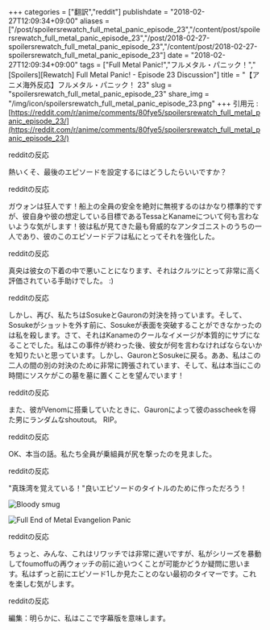 +++
categories = ["翻訳","reddit"]
publishdate = "2018-02-27T12:09:34+09:00"
aliases = ["/post/spoilersrewatch_full_metal_panic_episode_23","/content/post/spoilersrewatch_full_metal_panic_episode_23","/post/2018-02-27-spoilersrewatch_full_metal_panic_episode_23","/content/post/2018-02-27-spoilersrewatch_full_metal_panic_episode_23"]
date = "2018-02-27T12:09:34+09:00"
tags = ["Full Metal Panic!","フルメタル・パニック！","[Spoilers][Rewatch] Full Metal Panic! - Episode 23 Discussion"]
title = "【アニメ海外反応】フルメタル・パニック！ 23"
slug = "spoilersrewatch_full_metal_panic_episode_23"
share_img = "/img/icon/spoilersrewatch_full_metal_panic_episode_23.png"
+++
引用元 : [https://reddit.com/r/anime/comments/80fye5/spoilersrewatch_full_metal_panic_episode_23/](https://reddit.com/r/anime/comments/80fye5/spoilersrewatch_full_metal_panic_episode_23/)

<p><span class="reddit-comment">redditの反応</span></p>熱いくそ、最後のエピソードを設定するにはどうしたらいいですか？

<p><span class="reddit-comment">redditの反応</span></p>ガウォンは狂人です！船上の全員の安全を絶対に無視するのはかなり標準的ですが、彼自身や彼の想定している目標であるTessaとKanameについて何も言わないような気がします！彼は私が見てきた最も脅威的なアンタゴニストのうちの一人であり、彼のこのエピソードデフは私にとってそれを強化した。

<p><span class="reddit-comment">redditの反応</span></p>真央は彼女の下着の中で悪いことになります、それはクルツにとって非常に高く評価されている手助けでした。 :)

<p><span class="reddit-comment">redditの反応</span></p>しかし、再び、私たちはSosukeとGauronの対決を持っています。そして、Sosukeがショットを外す前に、Sosukeが表面を突破することができなかったのは私を殺します。さて、それはKanameのクールなイメージが本質的にサブになることでした。私はこの事件が終わった後、彼女が何を言わなければならないかを知りたいと思っています。しかし、GauronとSosukeに戻る。ああ、私はこの二人の間の別の対決のために非常に誇張されています、そして、私は本当にこの時間にソスケがこの墓を墓に置くことを望んでいます！

<p><span class="reddit-comment">redditの反応</span></p>また、彼がVenomに搭乗していたときに、Gauronによって彼のasscheekを得た男にランダムなshoutout。 RIP。

<p><span class="reddit-comment">redditの反応</span></p>OK、本当の話。私たち全員が乗組員が尻を撃ったのを見ました。

<p><span class="reddit-comment">redditの反応</span></p>"真珠湾を覚えている！"良いエピソードのタイトルのために作っただろう！

![Bloody smug](https://i.imgur.com/3VTVZzL.png)

![Full End of Metal Evangelion Panic](https://i.imgur.com/xk9NoCg.png)

<p><span class="reddit-comment">redditの反応</span></p>ちょっと、みんな、これはリワッチでは非常に遅いですが、私がシリーズを暴動してfoumoffuの再ウォッチの前に追いつくことが可能かどうか疑問に思います。私はずっと前にエピソード1しか見たことのない最初のタイマーです。これを楽しむ気がします。

<p><span class="reddit-comment">redditの反応</span></p>編集：明らかに、私はここで字幕版を意味します。
